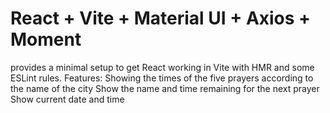 # React + Vite + Material UI + Axios + Moment
provides a minimal setup to get React working in Vite with HMR and some ESLint rules.
Features:
Showing the times of the five prayers according to the name of the city
Show the name and time remaining for the next prayer
Show current date and time

